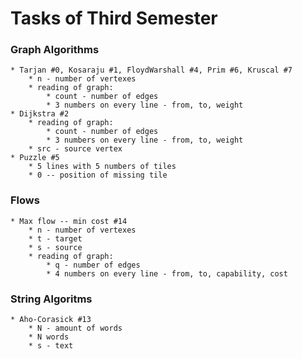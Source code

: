 # Tasks of Third Semester #

###  Graph Algorithms
    * Tarjan #0, Kosaraju #1, FloydWarshall #4, Prim #6, Kruscal #7
	    * n - number of vertexes
	    * reading of graph:
	        * count - number of edges
	        * 3 numbers on every line - from, to, weight
	* Dijkstra #2
	    * reading of graph:
	        * count - number of edges
	        * 3 numbers on every line - from, to, weight
	    * src - source vertex
    * Puzzle #5
        * 5 lines with 5 numbers of tiles
        * 0 -- position of missing tile

### Flows
	* Max flow -- min cost #14
		* n - number of vertexes
		* t - target
		* s - source
		* reading of graph:
		    * q - number of edges
            * 4 numbers on every line - from, to, capability, cost
### String Algoritms
	* Аho-Corasick #13
	    * N - amount of words
	    * N words
	    * s - text